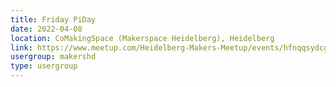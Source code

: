 ```yaml
---
title: Friday PiDay
date: 2022-04-08
location: CoMakingSpace (Makerspace Heidelberg), Heidelberg
link: https://www.meetup.com/Heidelberg-Makers-Meetup/events/hfnqqsydcgblb/
usergroup: makershd
type: usergroup
---
```

